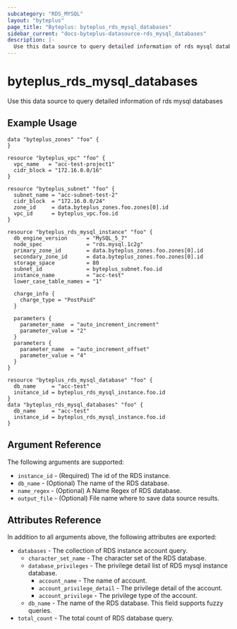 ```yaml
---
subcategory: "RDS_MYSQL"
layout: "byteplus"
page_title: "Byteplus: byteplus_rds_mysql_databases"
sidebar_current: "docs-byteplus-datasource-rds_mysql_databases"
description: |-
  Use this data source to query detailed information of rds mysql databases
---
```

# byteplus_rds_mysql_databases
Use this data source to query detailed information of rds mysql databases
## Example Usage
```hcl
data "byteplus_zones" "foo" {
}

resource "byteplus_vpc" "foo" {
  vpc_name   = "acc-test-project1"
  cidr_block = "172.16.0.0/16"
}

resource "byteplus_subnet" "foo" {
  subnet_name = "acc-subnet-test-2"
  cidr_block  = "172.16.0.0/24"
  zone_id     = data.byteplus_zones.foo.zones[0].id
  vpc_id      = byteplus_vpc.foo.id
}

resource "byteplus_rds_mysql_instance" "foo" {
  db_engine_version      = "MySQL_5_7"
  node_spec              = "rds.mysql.1c2g"
  primary_zone_id        = data.byteplus_zones.foo.zones[0].id
  secondary_zone_id      = data.byteplus_zones.foo.zones[0].id
  storage_space          = 80
  subnet_id              = byteplus_subnet.foo.id
  instance_name          = "acc-test"
  lower_case_table_names = "1"

  charge_info {
    charge_type = "PostPaid"
  }

  parameters {
    parameter_name  = "auto_increment_increment"
    parameter_value = "2"
  }
  parameters {
    parameter_name  = "auto_increment_offset"
    parameter_value = "4"
  }
}

resource "byteplus_rds_mysql_database" "foo" {
  db_name     = "acc-test"
  instance_id = byteplus_rds_mysql_instance.foo.id
}
data "byteplus_rds_mysql_databases" "foo" {
  db_name     = "acc-test"
  instance_id = byteplus_rds_mysql_instance.foo.id
}
```
## Argument Reference
The following arguments are supported:
* `instance_id` - (Required) The id of the RDS instance.
* `db_name` - (Optional) The name of the RDS database.
* `name_regex` - (Optional) A Name Regex of RDS database.
* `output_file` - (Optional) File name where to save data source results.

## Attributes Reference
In addition to all arguments above, the following attributes are exported:
* `databases` - The collection of RDS instance account query.
    * `character_set_name` - The character set of the RDS database.
    * `database_privileges` - The privilege detail list of RDS mysql instance database.
        * `account_name` - The name of account.
        * `account_privilege_detail` - The privilege detail of the account.
        * `account_privilege` - The privilege type of the account.
    * `db_name` - The name of the RDS database. This field supports fuzzy queries.
* `total_count` - The total count of RDS database query.


